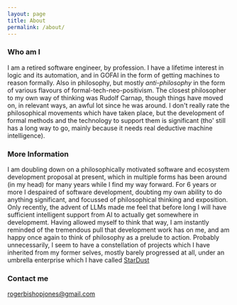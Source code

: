 ```yaml
---
layout: page
title: About
permalink: /about/
---
```


### Who am I

I am a retired software engineer, by profession.
I have a lifetime interest in logic and its automation, and in GOFAI in the form of getting machines to reason formally.
Also in philosophy, but mostly _anti-philosophy_ in the form of various flavours of formal-tech-neo-positivism.
The closest philosopher to my own way of thinking was Rudolf Carnap, though things have moved on, in relevant ways, an awful lot since he was around.
I don't really rate the philosophical movements which have taken place, but the development of formal methods and the technology to support them is significant (tho' still has a long way to go, mainly because it needs real deductive machine intelligence).

### More Information

I am doubling down on a philosophically motivated software and ecosystem development proposal at present, which in multiple forms has been around (in my head) for many years while I find my way forward.
For 6 years or more I despaired of software development, doubting my own ability to do anything significant, and focussed of philosophical thinking and exposition.  Only recently, the advent of LLMs made me feel that before long I will have sufficient intelligent support from AI to actually get somewhere in developmemt.  Having allowed myself to think that way, I am instantly reminded of the tremendous pull that development work has on me, and am happy once again to think of philosophy as a prelude to action.
Probably unnecessarily, I seem to have a constellation of projects which I have inherited from my former selves, mostly barely progressed at all, under an umbrella enterprise which I have called [StarDust](http://rbjones.github.io/StarDust)

### Contact me

[rogerbishopjones@gmail.com](mailto:rogerbishopjones@gmail.com)
